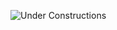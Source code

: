 ![Under Constructions](https://encrypted-tbn0.gstatic.com/images?q=tbn:ANd9GcRq1C6kjSzz_Y2HxfknElnoNw_2nr4-Okxk7g&usqp=CAU)